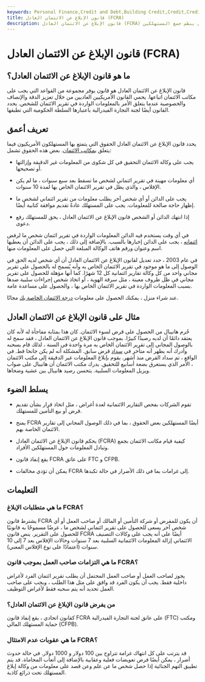 ```yaml
---
keywords: Personal Finance,Credit and Debt,Building Credit,Credit,Credit Bureau,Credit Report,Credit Reporting Agencies,Fair Credit Reporting act
title: قانون الإبلاغ عن الائتمان العادل (FCRA)
description: قانون الإبلاغ عن الائتمان العادل (FCRA) هو القانون الفيدرالي الذي ينظم جمع المستهلكين &amp; # 39 ؛ معلومات الائتمان والوصول إلى تقارير الائتمان الخاصة بهم.
---
```


# قانون الإبلاغ عن الائتمان العادل (FCRA)
## ما هو قانون الإبلاغ عن الائتمان العادل؟

قانون الإبلاغ عن الائتمان العادل هو قانون يوفر مجموعة من القواعد التي يجب على مكاتب الائتمان اتباعها. يحمي القانون الأمريكيين العاديين من خلال تعزيز الدقة والإنصاف والخصوصية عندما يتعلق الأمر بالمعلومات الواردة في تقرير الائتمان للشخص. يحدد القانون أيضًا لجنة التجارة الفيدرالية باعتبارها السلطة الحكومية التي تطبقها.

## تعريف أعمق

يحدد قانون الإبلاغ عن الائتمان العادل الحقوق التي يتمتع بها المستهلكون الأمريكيون فيما يتعلق [بمكاتب الائتمان](/creditbureau). بعض هذه الحقوق تشمل:

- يجب على وكالة الائتمان التحقيق في كل شكوى من المعلومات غير الدقيقة وإزالتها أو تصحيحها.

- أي معلومات مهينة في تقرير ائتماني لشخص ما تسقط بعد سبع سنوات ، ما لم يكن الإفلاس ، والذي يظل في تقرير الائتمان الخاص بها لمدة 10 سنوات.

- يجب على الدائن أو أي شخص آخر يطلب معلومات من تقرير ائتماني لشخص ما إظهار حاجة صالحة للمعلومات. يجب على المستهلك عادةً تقديم موافقة كتابية أيضًا.

- إذا انتهك الدائن أو الشخص قانون الإبلاغ عن الائتمان العادل ، يحق للمستهلك رفع دعوى.

في أي وقت يستخدم فيه الدائن المعلومات الواردة في تقرير ائتمان شخص ما لرفض [ائتمانه](/credit) ، يجب على الدائن إخبارها بالسبب. بالإضافة إلى ذلك ، يجب على الدائن أن يعطيها اسم وعنوان ورقم هاتف الوكالة المبلغة التي حصل على المعلومات منها.

في عام 2003 ، حدد تعديل لقانون الإبلاغ عن الائتمان العادل أن أي شخص لديه الحق في الوصول إلى ما هو موجود في تقرير الائتمان الخاص به وأنه يُسمح له بالحصول على تقرير مجاني واحد من كل وكالة تقارير ائتمانية كل 12 شهرًا. كما أنها مؤهلة للحصول على تقرير مجاني في ظل ظروف معينة ، مثل سرقة الهوية ، أو اتخاذ شخص إجراءات سلبية ضدها بسبب المعلومات الواردة في تقرير الائتمان الخاص بها ، والحصول على مساعدة عامة.

عند شراء منزل ، يمكنك الحصول على معلومات [درجة الائتمان الخاصة بك](/credit_score) مجانًا.

## مثال على قانون الإبلاغ عن الائتمان العادل

حُرم هانيبال من الحصول على قرض لسوء الائتمان. كان هذا بمثابة مفاجأة له لأنه كان يعتقد دائمًا أن لديه رصيدًا كبيرًا. بموجب قانون الإبلاغ عن الائتمان العادل ، فقد سمح له بالوصول المجاني إلى تقرير الائتمان الخاص به مرة واحدة في السنة ، لذلك قام بسحبه وأدرك أنه يظهر أنه متأخر في [سداد](/delinquent) قرض سابق. المشكلة أنه لم يكن جانحا قط. في الواقع ، تم سداد القرض منذ أشهر. يقوم بإبلاغ المعلومات غير الدقيقة إلى مكتب الائتمان ، الأمر الذي يستغرق بضعة أسابيع للتحقيق. يدرك مكتب الائتمان أن هانيبال على صواب ويزيل المعلومات السلبية. يتحسن رصيد هانيبال بين عشية وضحاها.

## يسلط الضوء

- تقوم الشركات بفحص التقارير الائتمانية لعدة أغراض ، مثل اتخاذ قرار بشأن تقديم قرض أو بيع التأمين للمستهلك.

- يمنح FCRA أيضًا المستهلكين بعض الحقوق ، بما في ذلك الوصول المجاني إلى تقارير الائتمان الخاصة بهم.

- يحكم قانون الإبلاغ عن الائتمان العادل (FCRA) كيفية قيام مكاتب الائتمان بجمع وتبادل المعلومات حول المستهلكين الأفراد.

- يقع إنفاذ قانون FCRA على عاتق FTC و CFPB.

- يمكن أن تؤدي مخالفات FCRA إلى غرامات بما في ذلك الأضرار في حالة تكبدها.

## التعليمات

### ما هي متطلبات الإبلاغ FCRA؟

يشترط قانون FCRA أن يكون للمقرض أو شركة التأمين أو المالك أو صاحب العمل أو أي شخص آخر يسعى للحصول على تقرير ائتماني لشخص ما ، غرضًا مسموحًا به قانونيًا للحصول على التقرير. ينص قانون FCRA أيضًا على أنه يجب على وكالات التصنيف الائتماني إزالة المعلومات الائتمانية السلبية بعد 7 سنوات وحالات الإفلاس بعد 7 إلى 10 سنوات (اعتمادًا على نوع الإفلاس المعني).

### ما هي التزامات صاحب العمل بموجب قانون FCRA؟

يجوز لصاحب العمل أو صاحب العمل المحتمل أن يطلب تقرير ائتمان الفرد لأغراض داخلية فقط. يجب أن يكون الفرد قد وافق على مثل هذا الطلب ، ويجب على صاحب العمل تحديد أنه يتم سحبه فقط لأغراض التوظيف.

### من يفرض قانون الإبلاغ عن الائتمان العادل؟

كقانون اتحادي ، يقع إنفاذ قانون FCRA على عاتق لجنة التجارة الفيدرالية (FTC) ومكتب حماية المستهلك المالي (CFPB).

### ما هي عقوبات عدم الامتثال FCRA؟

قد يترتب على كل انتهاك غرامة تتراوح بين 100 دولار و 1000 دولار. في حالة حدوث أضرار ، يمكن أيضًا فرض تعويضات فعلية وعقابية بالإضافة إلى أتعاب المحاماة. قد يتم تطبيق التهم الجنائية إذا حصل شخص ما عن علم وعن قصد على معلومات من وكالة إبلاغ المستهلك تحت ذرائع كاذبة.

